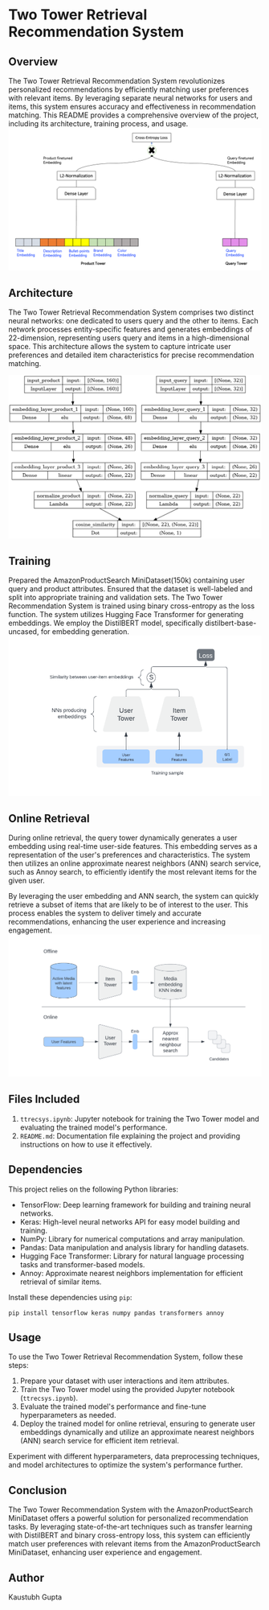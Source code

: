 # Two Tower Retrieval Recommendation System

## Overview

The Two Tower Retrieval Recommendation System revolutionizes personalized recommendations by efficiently matching user preferences with relevant items. By leveraging separate neural networks for users and items, this system ensures accuracy and effectiveness in recommendation matching. This README provides a comprehensive overview of the project, including its architecture, training process, and usage.
![Tower Architecture](img/two-tower-model-architecture-implemented.png)
## Architecture

The Two Tower Retrieval Recommendation System comprises two distinct neural networks: one dedicated to users query and the other to items. Each network processes entity-specific features and generates embeddings of 22-dimension, representing users query and items in a high-dimensional space. This architecture allows the system to capture intricate user preferences and detailed item characteristics for precise recommendation matching.

![Two Tower Architecture](img/model.png)
## Training
Prepared the AmazonProductSearch MiniDataset(150k) containing user query and product attributes. Ensured that the dataset is well-labeled and split into appropriate training and validation sets.
The Two Tower Recommendation System is trained using binary cross-entropy as the loss function. The system utilizes Hugging Face Transformer for generating embeddings. We employ the DistilBERT model, specifically distilbert-base-uncased, for embedding generation.
![Architecture](img/Instagram-Explore-Ranking_image2.webp)
## Online Retrieval
During online retrieval, the query tower dynamically generates a user embedding using real-time user-side features. This embedding serves as a representation of the user's preferences and characteristics. The system then utilizes an online approximate nearest neighbors (ANN) search service, such as Annoy search, to efficiently identify the most relevant items for the given user.

By leveraging the user embedding and ANN search, the system can quickly retrieve a subset of items that are likely to be of interest to the user. This process enables the system to deliver timely and accurate recommendations, enhancing the user experience and increasing engagement.
![Offline Architecture](img/Instagram-Explore-Ranking_image6.webp)
## Files Included

1. `ttrecsys.ipynb`: Jupyter notebook for training the Two Tower model and evaluating the trained model's performance.
2. `README.md`: Documentation file explaining the project and providing instructions on how to use it effectively.

## Dependencies

This project relies on the following Python libraries:

- TensorFlow: Deep learning framework for building and training neural networks.
- Keras: High-level neural networks API for easy model building and training.
- NumPy: Library for numerical computations and array manipulation.
- Pandas: Data manipulation and analysis library for handling datasets.
- Hugging Face Transformer: Library for natural language processing tasks and transformer-based models.
- Annoy: Approximate nearest neighbors implementation for efficient retrieval of similar items.

Install these dependencies using `pip`:

```
pip install tensorflow keras numpy pandas transformers annoy
```

## Usage

To use the Two Tower Retrieval Recommendation System, follow these steps:

1. Prepare your dataset with user interactions and item attributes.
2. Train the Two Tower model using the provided Jupyter notebook (`ttrecsys.ipynb`).
3. Evaluate the trained model's performance and fine-tune hyperparameters as needed.
4. Deploy the trained model for online retrieval, ensuring to generate user embeddings dynamically and utilize an approximate nearest neighbors (ANN) search service for efficient item retrieval.

Experiment with different hyperparameters, data preprocessing techniques, and model architectures to optimize the system's performance further.

## Conclusion
The Two Tower Recommendation System with the AmazonProductSearch MiniDataset offers a powerful solution for personalized recommendation tasks. By leveraging state-of-the-art techniques such as transfer learning with DistilBERT and binary cross-entropy loss, this system can efficiently match user preferences with relevant items from the AmazonProductSearch MiniDataset, enhancing user experience and engagement.



## Author

Kaustubh Gupta
